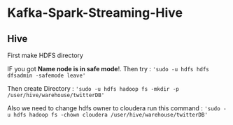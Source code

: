 # Kafka-Spark-Streaming-Hive



## Hive 

First make HDFS directory 

IF you got **Name node is in safe mode**!. Then try :
`'sudo -u hdfs hdfs dfsadmin -safemode leave'`

Then create Directory :
`'sudo -u hdfs hadoop fs -mkdir -p /user/hive/warehouse/twitterDB' `

Also we need to change hdfs owner to cloudera run this command :
`'sudo -u hdfs hadoop fs -chown cloudera /user/hive/warehouse/twitterDB'`
